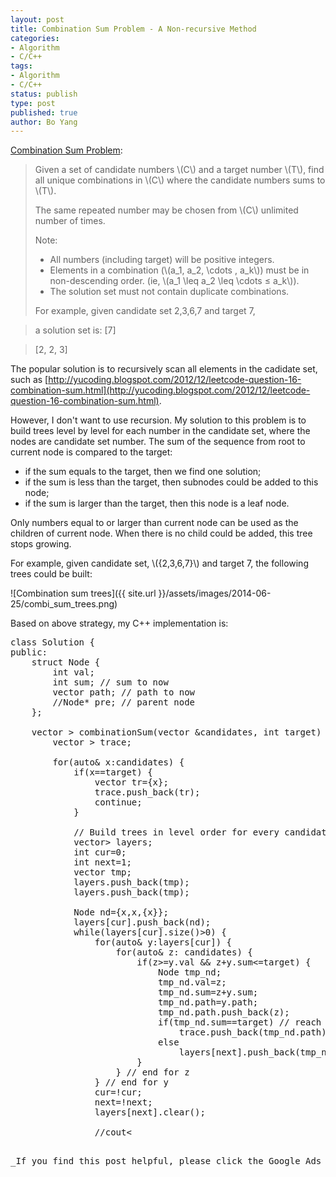 ```yaml
---
layout: post
title: Combination Sum Problem - A Non-recursive Method
categories: 
- Algorithm
- C/C++ 
tags:
- Algorithm
- C/C++
status: publish
type: post
published: true
author: Bo Yang
---
```

[Combination Sum Problem](https://oj.leetcode.com/problems/combination-sum/):

>Given a set of candidate numbers \\(C\\) and a target number \\(T\\), find all unique combinations in \\(C\\) where the candidate numbers sums to \\(T\\).
>
>The same repeated number may be chosen from \\(C\\) unlimited number of times.
>
>Note:
>
> * All numbers (including target) will be positive integers.
> * Elements in a combination (\\(a_1, a_2, \cdots , a_k\\)) must be in non-descending order. (ie, \\(a_1 \leq a_2 \leq \cdots ≤ a_k\\)).
> * The solution set must not contain duplicate combinations.
>
>For example, given candidate set 2,3,6,7 and target 7,

>a solution set is:
> [7]

> [2, 2, 3] 

The popular solution is to recursively scan all elements in the cadidate set, such as [http://yucoding.blogspot.com/2012/12/leetcode-question-16-combination-sum.html](http://yucoding.blogspot.com/2012/12/leetcode-question-16-combination-sum.html).

However, I don't want to use recursion. My solution to this problem is to build trees level by level for each number in the candidate set, where the nodes are candidate set number. The sum of the sequence from root to current node is compared to the target:

- if the sum equals to the target, then we find one solution;
- if the sum is less than the target, then subnodes could be added to this node; 
- if the sum is larger than the target, then this node is a leaf node.

Only numbers equal to or larger than current node can be used as the children of current node. When there is no child could be added, this tree stops growing.

For example, given candidate set, \\(\{2,3,6,7\}\\) and target 7, the following trees could be built:

![Combination sum trees]({{ site.url }}/assets/images/2014-06-25/combi_sum_trees.png)

Based on above strategy, my C++ implementation is:

<pre>
class Solution {
public:
	struct Node {
		int val;
		int sum; // sum to now
		vector<int> path; // path to now
		//Node* pre; // parent node
	};

    vector<vector<int> > combinationSum(vector<int> &candidates, int target) {
		vector<vector<int> > trace;

       	for(auto& x:candidates) {
			if(x==target) {
				vector<int> tr={x};
				trace.push_back(tr);
				continue;
			}

		   	// Build trees in level order for every candidate
		   	vector<vector<Node>> layers;
			int cur=0;
		   	int next=1;
			vector<Node> tmp;
			layers.push_back(tmp);
			layers.push_back(tmp);

		  	Node nd={x,x,{x}};
		   	layers[cur].push_back(nd);
		  	while(layers[cur].size()>0) {
				for(auto& y:layers[cur]) {
					for(auto& z: candidates) {
						if(z>=y.val && z+y.sum<=target) {
							Node tmp_nd;
							tmp_nd.val=z;
							tmp_nd.sum=z+y.sum;
							tmp_nd.path=y.path;
							tmp_nd.path.push_back(z);
							if(tmp_nd.sum==target) // reach the target, record the trace
								trace.push_back(tmp_nd.path);
							else
								layers[next].push_back(tmp_nd);
						}
					} // end for z
			   	} // end for y
				cur=!cur;
				next=!next;
				layers[next].clear();

				//cout<<endl;; // TEST ONLY
		   	} // end while
	   	}// end for

		return trace;
    } 
};
</pre>

<p>_If you find this post helpful, please click the Google Ads on the right(you don't need to buy anything, just a click will help). Many Thanks\!_</p>
